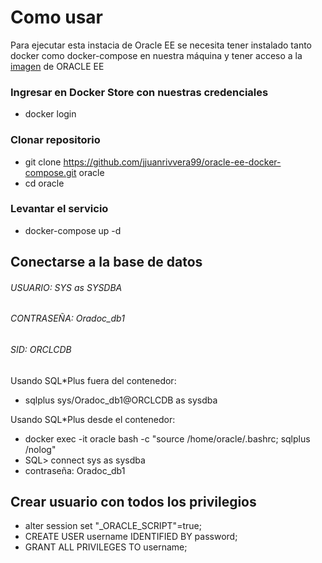 # Como usar

Para ejecutar esta instacia de Oracle EE se necesita tener instalado tanto docker como docker-compose en nuestra máquina y tener acceso a la [imagen](https://hub.docker.com/_/oracle-database-enterprise-edition) de ORACLE EE

### Ingresar en Docker Store con nuestras credenciales

- docker login

### Clonar repositorio

- git clone https://github.com/jjuanrivvera99/oracle-ee-docker-compose.git oracle
- cd oracle

### Levantar el servicio

- docker-compose up -d
 
## Conectarse a la base de datos

###### USUARIO: SYS as SYSDBA
###### CONTRASEÑA: Oradoc_db1
###### SID: ORCLCDB

Usando SQL*Plus fuera del contenedor:

- sqlplus sys/Oradoc_db1@ORCLCDB as sysdba

Usando SQL*Plus desde el contenedor:

- docker exec -it oracle bash -c "source /home/oracle/.bashrc; sqlplus /nolog"
- SQL> connect sys as sysdba
- contraseña: Oradoc_db1

## Crear usuario con todos los privilegios
- alter session set "_ORACLE_SCRIPT"=true;
- CREATE USER username IDENTIFIED BY password;
- GRANT ALL PRIVILEGES TO username;
